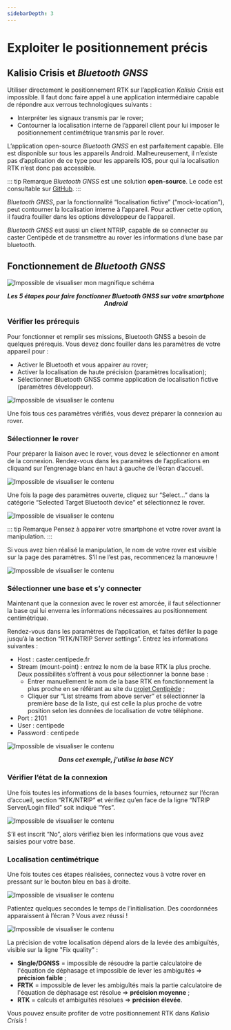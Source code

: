 ```yaml
---
sidebarDepth: 3
---
```

# Exploiter le positionnement précis
##  Kalisio Crisis et *Bluetooth GNSS*
Utiliser directement le positionnement RTK sur l’application *Kalisio Crisis* est impossible. Il faut donc faire appel à une application intermédiaire capable de répondre aux verrous technologiques suivants :

- Interpréter les signaux transmis par le rover;
- Contourner la localisation interne de l’appareil client pour lui imposer le positionnement centimétrique transmis par le rover.

L’application open-source *Bluetooth GNSS* en est parfaitement capable. Elle est disponible sur tous les appareils Android. Malheureusement, il n’existe pas d’application de ce type pour les appareils IOS, pour qui la localisation RTK n’est donc pas accessible.

::: tip Remarque
*Bluetooth GNSS* est une solution **open-source**. Le code est consultable sur [GitHub](https://github.com/ykasidit/bluetooth_gnss).
:::

*Bluetooth GNSS*, par la fonctionnalité “localisation fictive” (“mock-location”), peut contourner la localisation interne à l’appareil. Pour activer cette option, il faudra fouiller dans les options développeur de l’appareil.

*Bluetooth GNSS* est aussi un client NTRIP, capable de se connecter au caster Centipède et de transmettre au rover les informations d’une base par bluetooth.

## Fonctionnement de *Bluetooth GNSS*
![Impossible de visualiser mon magnifique schéma](../assets/BTG_01.png)
***<center> Les 5 étapes pour faire fonctionner Bluetooth GNSS sur votre smartphone Android </center>***

### Vérifier les prérequis
Pour fonctionner et remplir ses missions, Bluetooth GNSS a besoin de quelques prérequis. Vous devez donc fouiller dans les paramètres de votre appareil pour :
- Activer le Bluetooth et vous appairer au rover;
- Activer la localisation de haute précision (paramètres localisation);
- Sélectionner Bluetooth GNSS comme application de localisation fictive (paramètres développeur).

<img src="../assets/BTG_02.png" 
        alt="Impossible de visualiser le contenu" 
        style="display: block; margin: 0 auto" />

Une fois tous ces paramètres vérifiés, vous devez préparer la connexion au rover.

### Sélectionner le rover
Pour préparer la liaison avec le rover, vous devez le sélectionner en amont de la connexion. Rendez-vous dans les paramètres de l’applications en cliquand sur l’engrenage blanc en haut à gauche de l’écran d’accueil.

<img src="../assets/BTG_03.png" 
        alt="Impossible de visualiser le contenu" 
        style="display: block; margin: 0 auto" />

Une fois la page des paramètres ouverte, cliquez sur “Select…” dans la catégorie “Selected Target Bluetooth device”  et sélectionnez le rover.

<img src="../assets/BTG_04.png" 
        alt="Impossible de visualiser le contenu" 
        style="display: block; margin: 0 auto" />

::: tip Remarque
Pensez à appairer votre smartphone et votre rover avant la manipulation.
:::

Si vous avez bien réalisé la manipulation, le nom de votre rover est visible sur la page des paramètres. S’il ne l’est pas, recommencez la manœuvre !

<img src="../assets/BTG_05.png" 
        alt="Impossible de visualiser le contenu" 
        style="display: block; margin: 0 auto" />

### Sélectionner une base et s’y connecter
Maintenant que la connexion avec le rover est amorcée, il faut sélectionner la base qui lui enverra les informations nécessaires au positionnement centimétrique.

Rendez-vous dans les paramètres de l’application, et faites défiler la page jusqu’à la section “RTK/NTRIP Server settings”. Entrez les informations suivantes : 
- Host : caster.centipede.fr
- Stream (mount-point) : entrez le nom de la base RTK la plus proche. Deux possibilités s’offrent à vous pour sélectionner la bonne base :
    - Entrer manuellement le nom de la base RTK en fonctionnement la plus proche en se référant au site du [projet Centipède](https://docs.centipede.fr/) ;
    - Cliquer sur “List streams from above server” et sélectionner la première base de la liste, qui est celle la plus proche de votre position selon les données de localisation de votre téléphone.
- Port : 2101
- User : centipede
- Password : centipede

<img src="../assets/BTG_06.png" 
        alt="Impossible de visualiser le contenu" 
        style="display: block; margin: 0 auto" />
***<center> Dans cet exemple, j'utilise la base NCY </center>***

### Vérifier l’état de la connexion
Une fois toutes les informations de la bases fournies, retournez sur l’écran d’accueil, section “RTK/NTRIP” et vérifiez qu’en face de la ligne “NTRIP Server/Login filled” soit indiqué “Yes”.

<img src="../assets/BTG_07.png" 
        alt="Impossible de visualiser le contenu" 
        style="display: block; margin: 0 auto" />

S’il est inscrit “No”, alors vérifiez bien les informations que vous avez saisies pour votre base.

### Localisation centimétrique
Une fois toutes ces étapes réalisées, connectez vous à votre rover en pressant sur le bouton bleu en bas à droite.

<img src="../assets/BTG_08.png" 
        alt="Impossible de visualiser le contenu" 
        style="display: block; margin: 0 auto" />

Patientez quelques secondes le temps de l’initialisation. Des coordonnées apparaissent à l’écran ? Vous avez réussi !

<img src="../assets/BTG_09.png" 
        alt="Impossible de visualiser le contenu" 
        style="display: block; margin: 0 auto" />


La précision de votre localisation dépend alors de la levée des ambiguïtés, visible sur la ligne "Fix quality" :
- **Single/DGNSS** = impossible de résoudre la partie calculatoire de l'équation de déphasage et impossible de lever les ambiguités => **précision faible** ;
- **FRTK** = impossible de lever les ambiguîtés mais la partie calculatoire de l'équation de déphasage est résolue => **précision moyenne** ;
- **RTK** = calculs et ambiguités résolues => **précision élevée**.

Vous pouvez ensuite profiter de votre positionnement RTK dans *Kalisio Crisis* !

